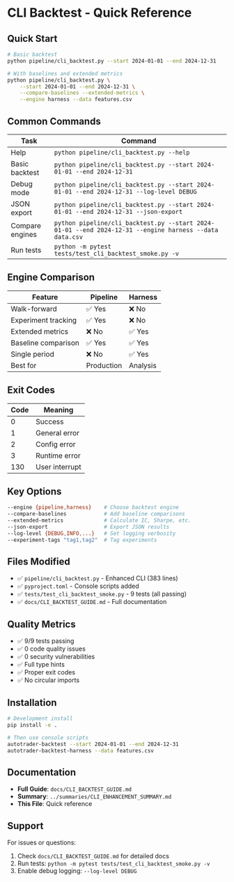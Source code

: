 # CLI Backtest - Quick Reference

## Quick Start

```bash
# Basic backtest
python pipeline/cli_backtest.py --start 2024-01-01 --end 2024-12-31

# With baselines and extended metrics
python pipeline/cli_backtest.py \
    --start 2024-01-01 --end 2024-12-31 \
    --compare-baselines --extended-metrics \
    --engine harness --data features.csv
```

## Common Commands

| Task | Command |
|------|---------|
| Help | `python pipeline/cli_backtest.py --help` |
| Basic backtest | `python pipeline/cli_backtest.py --start 2024-01-01 --end 2024-12-31` |
| Debug mode | `python pipeline/cli_backtest.py --start 2024-01-01 --end 2024-12-31 --log-level DEBUG` |
| JSON export | `python pipeline/cli_backtest.py --start 2024-01-01 --end 2024-12-31 --json-export` |
| Compare engines | `python pipeline/cli_backtest.py --start 2024-01-01 --end 2024-12-31 --engine harness --data data.csv` |
| Run tests | `python -m pytest tests/test_cli_backtest_smoke.py -v` |

## Engine Comparison

| Feature | Pipeline | Harness |
|---------|----------|---------|
| Walk-forward | ✅ Yes | ❌ No |
| Experiment tracking | ✅ Yes | ❌ No |
| Extended metrics | ❌ No | ✅ Yes |
| Baseline comparison | ✅ Yes | ✅ Yes |
| Single period | ❌ No | ✅ Yes |
| Best for | Production | Analysis |

## Exit Codes

| Code | Meaning |
|------|---------|
| 0 | Success |
| 1 | General error |
| 2 | Config error |
| 3 | Runtime error |
| 130 | User interrupt |

## Key Options

```bash
--engine {pipeline,harness}    # Choose backtest engine
--compare-baselines            # Add baseline comparisons
--extended-metrics             # Calculate IC, Sharpe, etc.
--json-export                  # Export JSON results
--log-level {DEBUG,INFO,...}   # Set logging verbosity
--experiment-tags "tag1,tag2"  # Tag experiments
```

## Files Modified

- ✅ `pipeline/cli_backtest.py` - Enhanced CLI (383 lines)
- ✅ `pyproject.toml` - Console scripts added
- ✅ `tests/test_cli_backtest_smoke.py` - 9 tests (all passing)
- ✅ `docs/CLI_BACKTEST_GUIDE.md` - Full documentation

## Quality Metrics

- ✅ 9/9 tests passing
- ✅ 0 code quality issues
- ✅ 0 security vulnerabilities
- ✅ Full type hints
- ✅ Proper exit codes
- ✅ No circular imports

## Installation

```bash
# Development install
pip install -e .

# Then use console scripts
autotrader-backtest --start 2024-01-01 --end 2024-12-31
autotrader-backtest-harness --data features.csv
```

## Documentation

- **Full Guide**: `docs/CLI_BACKTEST_GUIDE.md`
- **Summary**: `../summaries/CLI_ENHANCEMENT_SUMMARY.md`
- **This File**: Quick reference

## Support

For issues or questions:
1. Check `docs/CLI_BACKTEST_GUIDE.md` for detailed docs
2. Run tests: `python -m pytest tests/test_cli_backtest_smoke.py -v`
3. Enable debug logging: `--log-level DEBUG`

